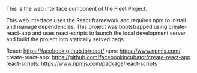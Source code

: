 This is the web interface component of the Fleet Project.

This web interface uses the React framework and requires npm to install and manage dependencies. 
This project was bootstrapped using create-react-app and uses react-scripts to launch the local development server 
and build the project into statically served pags. 

React: https://facebook.github.io/react/
npm: https://www.npmjs.com/
create-react-app: https://github.com/facebookincubator/create-react-app
react-scripts: https://www.npmjs.com/package/react-scripts
